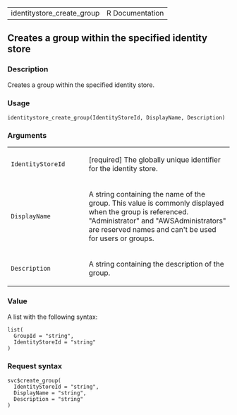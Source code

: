 <table style="width: 100%;">
<tbody>
<tr class="odd">
<td>identitystore_create_group</td>
<td style="text-align: right;">R Documentation</td>
</tr>
</tbody>
</table>

## Creates a group within the specified identity store

### Description

Creates a group within the specified identity store.

### Usage

    identitystore_create_group(IdentityStoreId, DisplayName, Description)

### Arguments

<table>
<colgroup>
<col style="width: 35%" />
<col style="width: 65%" />
</colgroup>
<tbody>
<tr class="odd">
<td><code
id="identitystore_create_group_:_IdentityStoreId">IdentityStoreId</code></td>
<td><p>[required] The globally unique identifier for the identity
store.</p></td>
</tr>
<tr class="even">
<td><code
id="identitystore_create_group_:_DisplayName">DisplayName</code></td>
<td><p>A string containing the name of the group. This value is commonly
displayed when the group is referenced. "Administrator" and
"AWSAdministrators" are reserved names and can't be used for users or
groups.</p></td>
</tr>
<tr class="odd">
<td><code
id="identitystore_create_group_:_Description">Description</code></td>
<td><p>A string containing the description of the group.</p></td>
</tr>
</tbody>
</table>

### Value

A list with the following syntax:

    list(
      GroupId = "string",
      IdentityStoreId = "string"
    )

### Request syntax

    svc$create_group(
      IdentityStoreId = "string",
      DisplayName = "string",
      Description = "string"
    )
